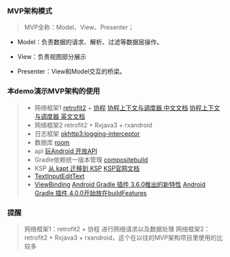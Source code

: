 ### MVP架构模式
>MVP全称：Model、View、Presenter；

- Model：负责数据的请求、解析、过滤等数据层操作。

- View：负责视图部分展示

- Presenter：View和Model交互的桥梁。

### 本demo演示MVP架构的使用

>- 网络框架1
   >[retrofit2](https://github.com/square/retrofit/) + [协程](https://book.kotlincn.net/text/coroutines-overview.html)
   >[协程上下文与调度器 中文文档](https://book.kotlincn.net/text/coroutine-context-and-dispatchers.html)
   >[协程上下文与调度器 英文文档](https://kotlinlang.org/docs/coroutine-context-and-dispatchers.html#thread-local-data)
>- 网络框架2
   >retrofit2 + Rxjava3 + rxandroid
>- 日志框架
   >[okhttp3:logging-interceptor](https://github.com/square/okhttp/tree/master/okhttp-logging-interceptor)
>- 数据库
   >[room](https://developer.android.com/jetpack/androidx/releases/room?hl=en#kts)
>- api
   >[玩Android 开放API](https://www.wanandroid.com/blog/show/2)
>- Gradle依赖统一版本管理
   >[compositebuild](https://docs.gradle.org/current/userguide/composite_builds.html)
>- KSP
   >[从 kapt 迁移到 KSP](https://developer.android.com/build/migrate-to-ksp?hl=zh-cn)
   >[KSP官网文档](https://kotlinlang.org/docs/ksp-quickstart.html)
>- [TextInputEditText](https://developer.android.google.cn/reference/com/google/android/material/textfield/TextInputEditText?hl=en)
>- [ViewBinding](https://developer.android.com/topic/libraries/view-binding?hl=zh-cn)
   >[Android Gradle 插件 3.6.0推出的新特性](https://developer.android.com/build/releases/past-releases/agp-3-6-0-release-notes?hl=zh-cn)
   >[Android Gradle 插件 4.0.0开始放在buildFeatures](https://developer.android.com/build/releases/past-releases/agp-4-0-0-release-notes?hl=zh-cn)

### 提醒
> 网络框架1：retrofit2 + 协程 进行网络请求以及数据处理
> 网络框架2：retrofit2 + Rxjava3 + rxandroid，这个在以往的MVP架构项目里使用的比较多
